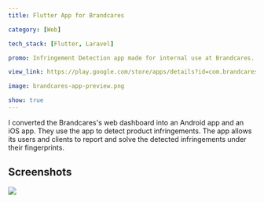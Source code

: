 ```yaml
---
title: Flutter App for Brandcares

category: [Web]

tech_stack: [Flutter, Laravel]

promo: Infringement Detection app made for internal use at Brandcares.

view_link: https://play.google.com/store/apps/details?id=com.brandcares.brandcares

image: brandcares-app-preview.png

show: true
---
```


I converted the Brandcares's web dashboard into an Android app and an iOS app. They use the app to detect product infringements. The app allows its users and clients to report and solve the detected infringements under their fingerprints.

## Screenshots

![](/images//projects/brandcares-app.png)
